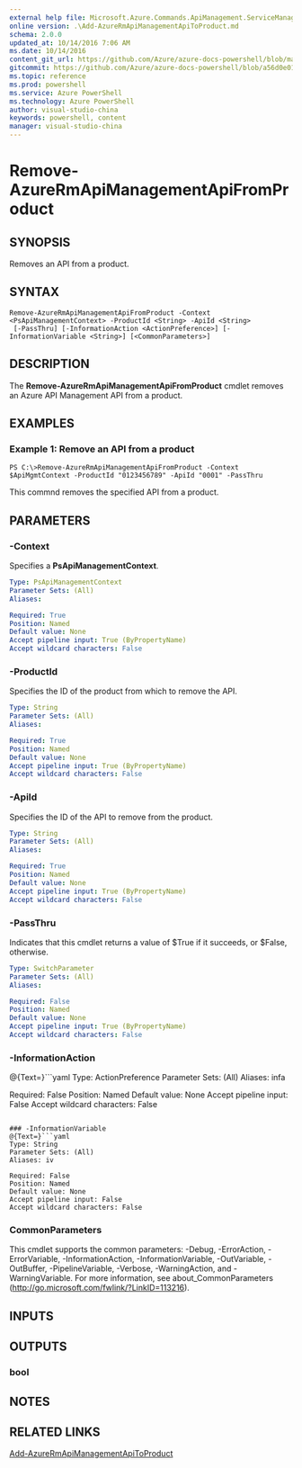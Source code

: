 ```yaml
---
external help file: Microsoft.Azure.Commands.ApiManagement.ServiceManagement.dll-Help.xml
online version: .\Add-AzureRmApiManagementApiToProduct.md
schema: 2.0.0
updated_at: 10/14/2016 7:06 AM
ms.date: 10/14/2016
content_git_url: https://github.com/Azure/azure-docs-powershell/blob/master/azureps-cmdlets-docs/ResourceManager/Microsoft.Azure.Commands.ApiManagement.ServiceManagement/v2.0/CmdletMDs/Remove-AzureRmApiManagementApiFromProduct.md
gitcommit: https://github.com/Azure/azure-docs-powershell/blob/a56d0e01e65c2c33aa2af13dd29addc94ead6e88/azureps-cmdlets-docs/ResourceManager/Microsoft.Azure.Commands.ApiManagement.ServiceManagement/v2.0/CmdletMDs/Remove-AzureRmApiManagementApiFromProduct.md
ms.topic: reference
ms.prod: powershell
ms.service: Azure PowerShell
ms.technology: Azure PowerShell
author: visual-studio-china
keywords: powershell, content
manager: visual-studio-china
---
```


# Remove-AzureRmApiManagementApiFromProduct

## SYNOPSIS
Removes an API from a product.

## SYNTAX

```
Remove-AzureRmApiManagementApiFromProduct -Context <PsApiManagementContext> -ProductId <String> -ApiId <String>
 [-PassThru] [-InformationAction <ActionPreference>] [-InformationVariable <String>] [<CommonParameters>]
```

## DESCRIPTION
The **Remove-AzureRmApiManagementApiFromProduct** cmdlet removes an Azure API Management API from a product.

## EXAMPLES

### Example 1: Remove an API from a product
```
PS C:\>Remove-AzureRmApiManagementApiFromProduct -Context $ApiMgmtContext -ProductId "0123456789" -ApiId "0001" -PassThru
```

This commnd removes the specified API from a product.

## PARAMETERS

### -Context
Specifies a **PsApiManagementContext**.

```yaml
Type: PsApiManagementContext
Parameter Sets: (All)
Aliases: 

Required: True
Position: Named
Default value: None
Accept pipeline input: True (ByPropertyName)
Accept wildcard characters: False
```

### -ProductId
Specifies the ID of the product from which to remove the API.

```yaml
Type: String
Parameter Sets: (All)
Aliases: 

Required: True
Position: Named
Default value: None
Accept pipeline input: True (ByPropertyName)
Accept wildcard characters: False
```

### -ApiId
Specifies the ID of the API to remove from the product.

```yaml
Type: String
Parameter Sets: (All)
Aliases: 

Required: True
Position: Named
Default value: None
Accept pipeline input: True (ByPropertyName)
Accept wildcard characters: False
```

### -PassThru
Indicates that this cmdlet returns a value of $True if it succeeds, or $False, otherwise.

```yaml
Type: SwitchParameter
Parameter Sets: (All)
Aliases: 

Required: False
Position: Named
Default value: None
Accept pipeline input: True (ByPropertyName)
Accept wildcard characters: False
```

### -InformationAction
@{Text=}```yaml
Type: ActionPreference
Parameter Sets: (All)
Aliases: infa

Required: False
Position: Named
Default value: None
Accept pipeline input: False
Accept wildcard characters: False
```

### -InformationVariable
@{Text=}```yaml
Type: String
Parameter Sets: (All)
Aliases: iv

Required: False
Position: Named
Default value: None
Accept pipeline input: False
Accept wildcard characters: False
```

### CommonParameters
This cmdlet supports the common parameters: -Debug, -ErrorAction, -ErrorVariable, -InformationAction, -InformationVariable, -OutVariable, -OutBuffer, -PipelineVariable, -Verbose, -WarningAction, and -WarningVariable. For more information, see about_CommonParameters (http://go.microsoft.com/fwlink/?LinkID=113216).

## INPUTS

## OUTPUTS

### bool

## NOTES

## RELATED LINKS

[Add-AzureRmApiManagementApiToProduct](.\Add-AzureRmApiManagementApiToProduct.md)

